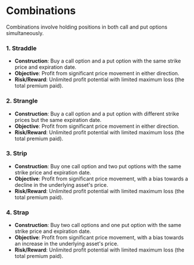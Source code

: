 # Combinations

Combinations involve holding positions in both call and put options simultaneously.

### 1. Straddle
- **Construction**: Buy a call option and a put option with the same strike price and expiration date.
- **Objective**: Profit from significant price movement in either direction.
- **Risk/Reward**: Unlimited profit potential with limited maximum loss (the total premium paid).

### 2. Strangle
- **Construction**: Buy a call option and a put option with different strike prices but the same expiration date.
- **Objective**: Profit from significant price movement in either direction.
- **Risk/Reward**: Unlimited profit potential with limited maximum loss (the total premium paid).

### 3. Strip
- **Construction**: Buy one call option and two put options with the same strike price and expiration date.
- **Objective**: Profit from significant price movement, with a bias towards a decline in the underlying asset's price.
- **Risk/Reward**: Unlimited profit potential with limited maximum loss (the total premium paid).

### 4. Strap
- **Construction**: Buy two call options and one put option with the same strike price and expiration date.
- **Objective**: Profit from significant price movement, with a bias towards an increase in the underlying asset's price.
- **Risk/Reward**: Unlimited profit potential with limited maximum loss (the total premium paid).
